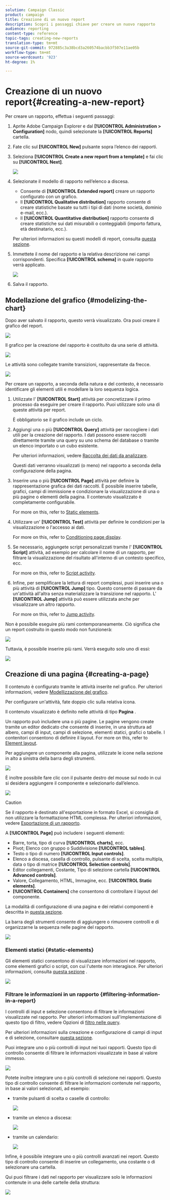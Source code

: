 ```yaml
---
solution: Campaign Classic
product: campaign
title: Creazione di un nuovo report
description: Scopri i passaggi chiave per creare un nuovo rapporto
audience: reporting
content-type: reference
topic-tags: creating-new-reports
translation-type: tm+mt
source-git-commit: 972885c3a38bcd3a260574bacbb3f507e11ae05b
workflow-type: tm+mt
source-wordcount: '923'
ht-degree: 1%

---
```



# Creazione di un nuovo report{#creating-a-new-report}

Per creare un rapporto, effettua i seguenti passaggi:

1. Aprite  Adobe Campaign Explorer e dal **[!UICONTROL Administration > Configuration]** nodo, quindi selezionate la **[!UICONTROL Reports]** cartella.
1. Fate clic sul **[!UICONTROL New]** pulsante sopra l’elenco dei rapporti.
1. Seleziona **[!UICONTROL Create a new report from a template]** e fai clic su **[!UICONTROL Next]**.

   ![](assets/s_ncs_advuser_report_wizard_new_01.png)

1. Selezionate il modello di rapporto nell’elenco a discesa.

   * Consente di **[!UICONTROL Extended report]** creare un rapporto configurato con un grafico.
   * Il **[!UICONTROL Qualitative distribution]** rapporto consente di creare statistiche basate su tutti i tipi di dati (nome società, dominio e-mail, ecc.).
   * Il **[!UICONTROL Quantitative distribution]** rapporto consente di creare statistiche sui dati misurabili o conteggiabili (importo fattura, età destinatario, ecc.).

   Per ulteriori informazioni su questi modelli di report, consulta [questa sezione](../../reporting/using/about-descriptive-analysis.md).

1. Immettete il nome del rapporto e la relativa descrizione nei campi corrispondenti. Specifica **[!UICONTROL schema]** in quale rapporto verrà applicato.

   ![](assets/s_ncs_advuser_report_wizard_020.png)

1. Salva il rapporto.

## Modellazione del grafico {#modelizing-the-chart}

Dopo aver salvato il rapporto, questo verrà visualizzato. Ora puoi creare il grafico del report.

![](assets/s_ncs_user_report_wizard_021.png)

Il grafico per la creazione del rapporto è costituito da una serie di attività.

![](assets/s_ncs_advuser_report_wizard_031.png)

Le attività sono collegate tramite transizioni, rappresentate da frecce.

![](assets/s_ncs_advuser_report_wizard_032.png)

Per creare un rapporto, a seconda della natura e del contesto, è necessario identificare gli elementi utili e modellare la loro sequenza logica.

1. Utilizzate l&#39; **[!UICONTROL Start]** attività per concretizzare il primo processo da eseguire per creare il rapporto. Puoi utilizzare solo una di queste attività per report.

   È obbligatorio se il grafico include un ciclo.

1. Aggiungi una o più **[!UICONTROL Query]** attività per raccogliere i dati utili per la creazione del rapporto. I dati possono essere raccolti direttamente tramite una query su uno schema del database o tramite un elenco importato o un cubo esistente.

   Per ulteriori informazioni, vedere [Raccolta dei dati da analizzare](../../reporting/using/collecting-data-to-analyze.md).

   Questi dati verranno visualizzati (o meno) nel rapporto a seconda della configurazione della pagina.

1. Inserire una o più **[!UICONTROL Page]** attività per definire la rappresentazione grafica dei dati raccolti. È possibile inserire tabelle, grafici, campi di immissione e condizionare la visualizzazione di una o più pagine o elementi della pagina. Il contenuto visualizzato è completamente configurabile.

   For more on this, refer to [Static elements](#static-elements).

1. Utilizzare un&#39; **[!UICONTROL Test]** attività per definire le condizioni per la visualizzazione o l&#39;accesso ai dati.

   For more on this, refer to [Conditioning page display](../../reporting/using/defining-a-conditional-content.md#conditioning-page-display).

1. Se necessario, aggiungete script personalizzati tramite l&#39; **[!UICONTROL Script]** attività, ad esempio per calcolare il nome di un rapporto, per filtrare la visualizzazione del risultato all&#39;interno di un contesto specifico, ecc.

   For more on this, refer to [Script activity](../../reporting/using/advanced-functionalities.md#script-activity).

1. Infine, per semplificare la lettura di report complessi, puoi inserire una o più attività di **[!UICONTROL Jump]** tipo. Questo consente di passare da un&#39;attività all&#39;altra senza materializzare la transizione nel rapporto. L&#39; **[!UICONTROL Jump]** attività può essere utilizzata anche per visualizzare un altro rapporto.

   For more on this, refer to [Jump activity](../../reporting/using/advanced-functionalities.md#jump-activity).

Non è possibile eseguire più rami contemporaneamente. Ciò significa che un report costruito in questo modo non funzionerà:

![](assets/reporting_graph_sample_ko.png)

Tuttavia, è possibile inserire più rami. Verrà eseguito solo uno di essi:

![](assets/reporting_graph_sample_ok.png)

## Creazione di una pagina {#creating-a-page}

Il contenuto è configurato tramite le attività inserite nel grafico. Per ulteriori informazioni, vedere [Modellizzazione del grafico](#modelizing-the-chart).

Per configurare un&#39;attività, fate doppio clic sulla relativa icona.

Il contenuto visualizzato è definito nelle attività di tipo **Pagina** .

Un rapporto può includere una o più pagine. Le pagine vengono create tramite un editor dedicato che consente di inserire, in una struttura ad albero, campi di input, campi di selezione, elementi statici, grafici o tabelle. I contenitori consentono di definire il layout. For more on this, refer to [Element layout](../../reporting/using/element-layout.md).

Per aggiungere un componente alla pagina, utilizzate le icone nella sezione in alto a sinistra della barra degli strumenti.

![](assets/reporting_add_component_in_page.png)

È inoltre possibile fare clic con il pulsante destro del mouse sul nodo in cui si desidera aggiungere il componente e selezionarlo dall’elenco.

![](assets/s_ncs_advuser_report_wizard_09.png)

>[!CAUTION]
>
>Se il rapporto è destinato all&#39;esportazione in formato Excel, si consiglia di non utilizzare la formattazione HTML complessa. Per ulteriori informazioni, vedere [Esportazione di un rapporto](../../reporting/using/actions-on-reports.md#exporting-a-report).

A **[!UICONTROL Page]** può includere i seguenti elementi:

* Barre, torta, tipo di curva **[!UICONTROL charts]**, ecc.
* Pivot; Elenco con gruppo o Suddivisione **[!UICONTROL tables]**.
* Testo o tipo di numero **[!UICONTROL Input controls]**.
* Elenco a discesa, casella di controllo, pulsante di scelta, scelta multipla, data o tipo di matrice **[!UICONTROL Selection controls]**.
* Editor collegamenti, Costante, Tipo di selezione cartella **[!UICONTROL Advanced controls]**.
* Valore, Collegamento, HTML, Immagine, ecc. **[!UICONTROL Static elements]**.
* **[!UICONTROL Containers]** che consentono di controllare il layout del componente.

La modalità di configurazione di una pagina e dei relativi componenti è descritta in [questa sezione](../../web/using/about-web-forms.md).

La barra degli strumenti consente di aggiungere o rimuovere controlli e di organizzarne la sequenza nelle pagine del rapporto.

![](assets/s_ncs_advuser_report_wizard_08.png)

### Elementi statici {#static-elements}

Gli elementi statici consentono di visualizzare informazioni nel rapporto, come elementi grafici o script, con cui l&#39;utente non interagisce. Per ulteriori informazioni, consulta [questa sezione](../../web/using/static-elements-in-a-web-form.md#inserting-html-content) .

![](assets/s_advuser_report_page_activity_03.png)

### Filtrare le informazioni in un rapporto {#filtering-information-in-a-report}

I controlli di input e selezione consentono di filtrare le informazioni visualizzate nel rapporto. Per ulteriori informazioni sull&#39;implementazione di questo tipo di filtro, vedere Opzioni di [filtro nelle query](../../reporting/using/collecting-data-to-analyze.md#filtering-options-in-the-queries).

Per ulteriori informazioni sulla creazione e configurazione di campi di input e di selezione, consultare [questa sezione](../../web/using/about-web-forms.md).

Puoi integrare uno o più controlli di input nei tuoi rapporti. Questo tipo di controllo consente di filtrare le informazioni visualizzate in base al valore immesso.

![](assets/reporting_control_text.png)

Potete inoltre integrare uno o più controlli di selezione nei rapporti. Questo tipo di controllo consente di filtrare le informazioni contenute nel rapporto, in base ai valori selezionati, ad esempio:

* tramite pulsanti di scelta o caselle di controllo:

   ![](assets/reporting_radio_buttons.png)

* tramite un elenco a discesa:

   ![](assets/reporting_control_list.png)

* tramite un calendario:

   ![](assets/reporting_control_date.png)

Infine, è possibile integrare uno o più controlli avanzati nei report. Questo tipo di controllo consente di inserire un collegamento, una costante o di selezionare una cartella.

Qui puoi filtrare i dati nel rapporto per visualizzare solo le informazioni contenute in una delle cartelle della struttura:

![](assets/reporting_control_folder.png)

